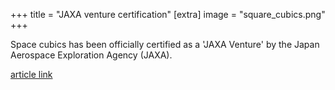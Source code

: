 +++
title = "JAXA venture certification"
[extra]
image = "square_cubics.png"
+++

Space cubics has been officially certified as a 'JAXA Venture' by the Japan Aerospace Exploration Agency (JAXA).

[article link](http://aerospacebiz.jaxa.jp/venture/)  
